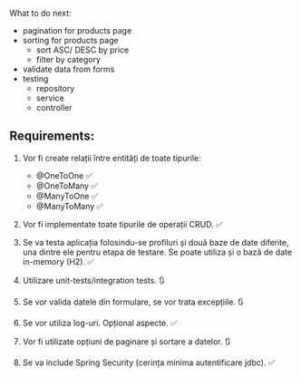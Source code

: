 What to do next:
- pagination for products page
- sorting for products page
    - sort ASC/ DESC by price
    - filter by category
- validate data from forms
- testing
    - repository
    - service
    - controller


## Requirements:
1. Vor fi create relații între entități de toate tipurile: 
   - @OneToOne ✅
   - @OneToMany ✅
   - @ManyToOne ✅
   - @ManyToMany ✅
   
2. Vor fi implementate toate tipurile de operații CRUD. ✅

3. Se va testa aplicația folosindu-se profiluri și două baze de date diferite, una dintre ele pentru etapa
   de testare. Se poate utiliza și o bază de date in-memory (H2). ✅

4. Utilizare unit-tests/integration tests. 🔃

5. Se vor valida datele din formulare, se vor trata excepțiile. 🔃

6. Se vor utiliza log-uri. Opțional aspecte. ✅

7. Vor fi utilizate opțiuni de paginare și sortare a datelor. 🔃

8. Se va include Spring Security (cerința minima autentificare jdbc). ✅